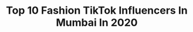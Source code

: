 ---
title: Top 10 Fashion TikTok Influencers In Mumbai In 2020
description: >-
  Find top fashion TikTok influencers in Mumbai in 2020. Most popular hashtags: #foryou #tiktok #tiktokindia #fashion.
platform: TikTok
hits: 18
text_top: Identify the most popular TikTok influencers on inBeat.
text_bottom: Our platform holds 18 TikTok influencers like this in Mumbai, India for you to collaborate.
profiles:
  - username: "mdmahboobalam0786"
    fullname: >-
      Md Mahboob Alam
    bio: >-
      1st Look & Arrow Fashion (Mumbai)
    location: "India"
    followers: 7471
    engagement: 1262
    commentsToLikes: 0.018087
    id: ckc924fnesi8x0j232n3orre1
    verified: false
    hashtags: "#swagstepchallenge, #trending, #gharbaithoindia, #doubleexposure"
  - username: "duemoda_"
    fullname: >-
      Anushka Dubey✨
    bio: >-
      Mumbai 🇮🇳 HR || Fashion || Fitness
    location: "India"
    followers: 15000
    engagement: 794
    commentsToLikes: 0.057740
    id: ck8sffejlny4q0j78cpuk88es
    verified: false
    hashtags: "#honeybee, #bollywoodmix, #followme, #follow"
  - username: "filmy_kudi_shankita"
    fullname: >-
      ANKITA RICHHARIYA
    bio: >-
      TiktokDancer🇮🇳 Fashion lover👠 Mumbai😍 INSTAGRAM : messy__missy__
    location: "India"
    followers: 43800
    engagement: 680
    commentsToLikes: 0.019657
    id: ckbkgfsv77y8f0j23rl169knw
    verified: false
    hashtags: "#pandabae, #lekewonderlandjaunga, #shankita, #lethaljatti"
  - username: "gulshangrover"
    fullname: >-
      Gulshan Grover
    bio: >-
      
    location: "India"
    followers: 483300
    engagement: 895
    commentsToLikes: 0.007875
    id: ckae7izb4hcy40i784psknsit
    verified: true
    hashtags: "#stargazing, #bollywood, #hindidialogue, #gharbaithoindia"
  - username: "aavinashpayal"
    fullname: >-
      Aavinash Payal
    bio: >-
      Dance & Fashion Choreographer DM - Instagram/Facebook/Youtube Bollywood, Mumbai
    location: "India"
    followers: 154700
    engagement: 329
    commentsToLikes: 0.015268
    id: ck9dsscg99d6e0j78wsyr0bwh
    verified: false
    hashtags: "#art, #model, #dance, #lovemyjob"
  - username: "rev.ria"
    fullname: >-
      Riya Gupta
    bio: >-
      To know more about me follow me on Ig: _rev.ria_ 😌 Cause I’m freezed here ⚠️
    location: "India"
    followers: 1400000
    engagement: 915
    commentsToLikes: 0.009668
    id: ck8owr634z4nf0j78p9059yv9
    verified: false
    hashtags: "#revfam, #foryou, #tiktokindia, #foryoupage"
  - username: "simrankaursuri"
    fullname: >-
      simrankaursuri
    bio: >-
      Actor Mumbai, India
    location: "India"
    followers: 36500
    engagement: 1107
    commentsToLikes: 0.143729
    id: ckbb9ywfrz2kh0j23wk5ll0zh
    verified: false
    hashtags: "#monsoonvibes, #tidelagaodaaghatao, #fyp, #lines"
  - username: "samchurchil_musicbaba"
    fullname: >-
      Sam Churchil
    bio: >-
      Fashion Director Model Trainer Singer Melody king ❤ Modeling agency
    location: "India"
    followers: 2100
    engagement: 1393
    commentsToLikes: 0.044977
    id: ckbw8syukzcbi0j23yettp3ec
    verified: false
    hashtags: "#tiktokindia, #musicbaba, #show, #edutok"
  - username: "soni_fashion_rajkot"
    fullname: >-
      SONI FASHION RAJKOT 
    bio: >-
      “SONI FASHION “ ANAND BUNGALOW CHOWK, MAVDI MAIN ROAD, RAJKOT - 360004 GUJARAT
    location: "India"
    followers: 29600
    engagement: 681
    commentsToLikes: 0.030158
    id: ckcel658iuvvh0j23r6mrappz
    verified: false
    hashtags: "#picsart, #rajkot, #fyp, #gemstone"
  - username: "alpeshdevani0"
    fullname: >-
      Alpesh Devani
    bio: >-
      👉🏻 Fashion Influencer 🥼👟 👉🏻 Actor/Model/ Fashion Designers 👩‍🎨 💰🇮🇳🐕
    location: "India"
    followers: 66300
    engagement: 662
    commentsToLikes: 0.012555
    id: cka0hbfzv8i4c0i78aiwumakl
    verified: false
    hashtags: "#sanjaydatt, #foryou, #don, #garba"
---